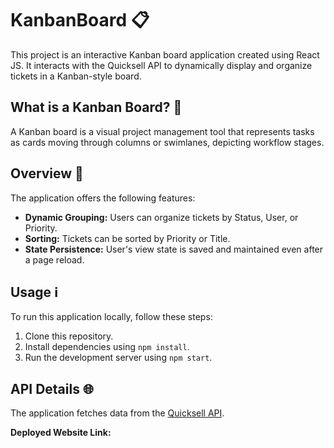 # KanbanBoard 📋

This project is an interactive Kanban board application created using React JS. It interacts with the Quicksell API to dynamically display and organize tickets in a Kanban-style board.

## What is a Kanban Board? 📌

A Kanban board is a visual project management tool that represents tasks as cards moving through columns or swimlanes, depicting workflow stages.

## Overview 🚀

The application offers the following features:
- **Dynamic Grouping:** Users can organize tickets by Status, User, or Priority.
- **Sorting:** Tickets can be sorted by Priority or Title.
- **State Persistence:** User's view state is saved and maintained even after a page reload.

## Usage ℹ️

To run this application locally, follow these steps:
1. Clone this repository.
2. Install dependencies using `npm install`.
3. Run the development server using `npm start`.

## API Details 🌐

The application fetches data from the [Quicksell API](https://api.quicksell.co/v1/internal/frontend-assignment).

**Deployed Website Link:** 

